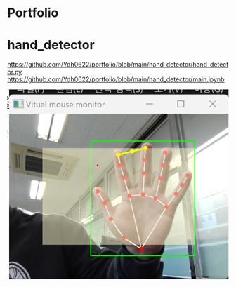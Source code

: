 # Portfolio

# hand_detector
https://github.com/Ydh0622/portfolio/blob/main/hand_detector/hand_detector.py
https://github.com/Ydh0622/portfolio/blob/main/hand_detector/main.ipynb

![image](https://github.com/Ydh0622/portfolio/blob/main/hand_detector/hand_detector.png)

#
